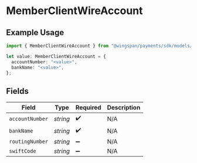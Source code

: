 # MemberClientWireAccount

## Example Usage

```typescript
import { MemberClientWireAccount } from "@wingspan/payments/sdk/models/shared";

let value: MemberClientWireAccount = {
  accountNumber: "<value>",
  bankName: "<value>",
};
```

## Fields

| Field              | Type               | Required           | Description        |
| ------------------ | ------------------ | ------------------ | ------------------ |
| `accountNumber`    | *string*           | :heavy_check_mark: | N/A                |
| `bankName`         | *string*           | :heavy_check_mark: | N/A                |
| `routingNumber`    | *string*           | :heavy_minus_sign: | N/A                |
| `swiftCode`        | *string*           | :heavy_minus_sign: | N/A                |